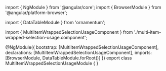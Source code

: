 import { NgModule } from '@angular/core';
import { BrowserModule } from '@angular/platform-browser';
  
import { DataTableModule } from 'ornamentum';
  
import { MultiItemWrappedSelectionUsageComponent } from './multi-item-wrapped-selection-usage.component';

@NgModule({
 bootstrap: [MultiItemWrappedSelectionUsageComponent],
 declarations: [MultiItemWrappedSelectionUsageComponent],
 imports: [BrowserModule, DataTableModule.forRoot()]
})
export class MultiItemWrappedSelectionUsageModule {
}
